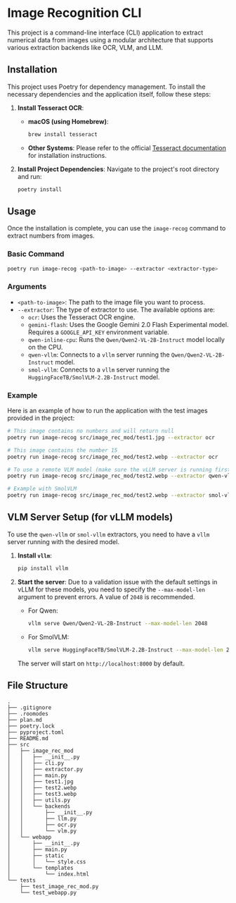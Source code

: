 # Image Recognition CLI

This project is a command-line interface (CLI) application to extract numerical data from images using a modular architecture that supports various extraction backends like OCR, VLM, and LLM.

## Installation

This project uses Poetry for dependency management. To install the necessary dependencies and the application itself, follow these steps:

1.  **Install Tesseract OCR**:
    *   **macOS (using Homebrew)**:
        ```bash
        brew install tesseract
        ```
    *   **Other Systems**: Please refer to the official [Tesseract documentation](https://tesseract-ocr.github.io/tessdoc/Installation.html) for installation instructions.

2.  **Install Project Dependencies**:
    Navigate to the project's root directory and run:
    ```bash
    poetry install
    ```

## Usage

Once the installation is complete, you can use the `image-recog` command to extract numbers from images.

### Basic Command

```bash
poetry run image-recog <path-to-image> --extractor <extractor-type>
```

### Arguments

*   `<path-to-image>`: The path to the image file you want to process.
*   `--extractor`: The type of extractor to use. The available options are:
    *   `ocr`: Uses the Tesseract OCR engine.
    *   `gemini-flash`: Uses the Google Gemini 2.0 Flash Experimental model. Requires a `GOOGLE_API_KEY` environment variable.
    *   `qwen-inline-cpu`: Runs the `Qwen/Qwen2-VL-2B-Instruct` model locally on the CPU.
    *   `qwen-vllm`: Connects to a `vllm` server running the `Qwen/Qwen2-VL-2B-Instruct` model.
    *   `smol-vllm`: Connects to a `vllm` server running the `HuggingFaceTB/SmolVLM-2.2B-Instruct` model.

### Example

Here is an example of how to run the application with the test images provided in the project:

```bash
# This image contains no numbers and will return null
poetry run image-recog src/image_rec_mod/test1.jpg --extractor ocr

# This image contains the number 15
poetry run image-recog src/image_rec_mod/test2.webp --extractor ocr

# To use a remote VLM model (make sure the vLLM server is running first)
poetry run image-recog src/image_rec_mod/test2.webp --extractor qwen-vllm

# Example with SmolVLM
poetry run image-recog src/image_rec_mod/test2.webp --extractor smol-vllm
```

## VLM Server Setup (for vLLM models)

To use the `qwen-vllm` or `smol-vllm` extractors, you need to have a `vllm` server running with the desired model.

1.  **Install `vllm`**:
    ```bash
    pip install vllm
    ```

2.  **Start the server**:
    Due to a validation issue with the default settings in vLLM for these models, you need to specify the `--max-model-len` argument to prevent errors. A value of `2048` is recommended.

    *   For Qwen:
        ```bash
        vllm serve Qwen/Qwen2-VL-2B-Instruct --max-model-len 2048
        ```
    *   For SmolVLM:
        ```bash
        vllm serve HuggingFaceTB/SmolVLM-2.2B-Instruct --max-model-len 2048
        ```

    The server will start on `http://localhost:8000` by default.

## File Structure

```
.
├── .gitignore
├── .roomodes
├── plan.md
├── poetry.lock
├── pyproject.toml
├── README.md
├── src
│   ├── image_rec_mod
│   │   ├── __init__.py
│   │   ├── cli.py
│   │   ├── extractor.py
│   │   ├── main.py
│   │   ├── test1.jpg
│   │   ├── test2.webp
│   │   ├── test3.webp
│   │   ├── utils.py
│   │   └── backends
│   │       ├── __init__.py
│   │       ├── llm.py
│   │       ├── ocr.py
│   │       └── vlm.py
│   └── webapp
│       ├── __init__.py
│       ├── main.py
│       ├── static
│       │   └── style.css
│       └── templates
│           └── index.html
└── tests
    ├── test_image_rec_mod.py
    └── test_webapp.py
